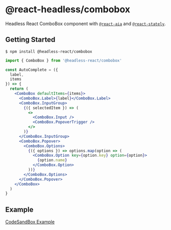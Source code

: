 # @react-headless/combobox

Headless React ComboBox component with [`@react-aia`](https://react-spectrum.adobe.com/react-aria/index.html) and [`@react-stately`](https://react-spectrum.adobe.com/react-stately/index.html).

## Getting Started

```
$ npm install @headless-react/combobox
```

```jsx
import { ComboBox } from '@headless-react/combobox'

const AutoComplete = ({
  label,
  items
}) => {
  return (
    <ComboBox defaultItems={items}>
      <ComboBox.Label>{label}</ComboBox.Label>
      <ComboBox.InputGroup>
        {({ selectedItem }) => (
          <>
            <ComboBox.Input />
            <ComboBox.PopoverTrigger />
          </>
        )}
      </ComboBox.InputGroup>
      <ComboBox.Popover>
        <ComboBox.Options>
          {({ options }) => options.map(option => (
            <ComboBox.Option key={option.key} option={option}>
              {option.name}
            </ComboBox.Option>
          ))}
        </ComboBox.Options>
      </ComboBox.Popover>
    </ComboBox>
  )
}
```

## Example

[CodeSandBox Example](https://codesandbox.io/s/headless-react-combobox-yseg1j?file=/src/App.tsx)